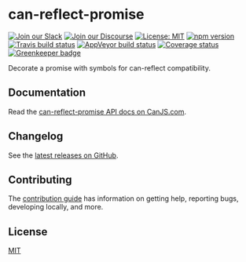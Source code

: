 # can-reflect-promise

[![Join our Slack](https://img.shields.io/badge/slack-join%20chat-611f69.svg)](https://www.bitovi.com/community/slack?utm_source=badge&utm_medium=badge&utm_campaign=pr-badge&utm_content=badge)
[![Join our Discourse](https://img.shields.io/discourse/https/forums.bitovi.com/posts.svg)](https://forums.bitovi.com/?utm_source=badge&utm_medium=badge&utm_campaign=pr-badge&utm_content=badge)
[![License: MIT](https://img.shields.io/badge/license-MIT-blue.svg)](https://github.com/canjs/can-reflect-promise/blob/master/LICENSE.md)
[![npm version](https://badge.fury.io/js/can-reflect-promise.svg)](https://www.npmjs.com/package/can-reflect-promise)
[![Travis build status](https://travis-ci.org/canjs/can-reflect-promise.svg?branch=master)](https://travis-ci.org/canjs/can-reflect-promise)
[![AppVeyor build status](https://ci.appveyor.com/api/projects/status/github/canjs/can-reflect-promise?branch=master&svg=true)](https://ci.appveyor.com/project/matthewp/can-reflect-promise)
[![Coverage status](https://coveralls.io/repos/github/canjs/can-reflect-promise/badge.svg?branch=master)](https://coveralls.io/github/canjs/can-reflect-promise?branch=master)
[![Greenkeeper badge](https://badges.greenkeeper.io/canjs/can-reflect-promise.svg)](https://greenkeeper.io/)

Decorate a promise with symbols for can-reflect compatibility.

## Documentation

Read the [can-reflect-promise API docs on CanJS.com](https://canjs.com/doc/can-reflect-promise.html).

## Changelog

See the [latest releases on GitHub](https://github.com/canjs/can-reflect-promise/releases).

## Contributing

The [contribution guide](https://github.com/canjs/can-reflect-promise/blob/master/CONTRIBUTING.md) has information on getting help, reporting bugs, developing locally, and more.

## License

[MIT](https://github.com/canjs/can-reflect-promise/blob/master/LICENSE.md)
